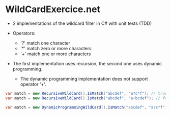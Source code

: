 # WildCardExercice.net

* 2 implementations of the wildcard filter in C# with unit tests (TDD)
* Operators:
	- '?' match one character
	- '*' match zero or more characters
	- '+' match one or more characters

* The first implementation uses recursion, the second one uses dynamic programming.

	- The dynamic programming implementation does not support operator '+'.

```cs
var match = new RecursiveWildCard().IsMatch("abcdef", "a?c*f"); // true
var match = new RecursiveWildCard().IsMatch("abcdef", "a+bcdef"); // false

var match = new DynamicProgrammingWildCard().IsMatch("abcdef", "a?c*f"); // true

```
